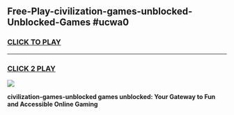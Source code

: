 
## Free-Play-civilization-games-unblocked-Unblocked-Games #ucwa0
<h3>
<a href="https://news.freeplayer.one?title=civilization-games-unblocked&ref=8M">CLICK TO PLAY</a></h3>
<hr>

<h3>
<a href="https://news.freeplayer.one?title=civilization-games-unblocked&ref=8M">CLICK 2 PLAY</a>
  
</h3>

<a href="https://news.freeplayer.one?title=civilization-games-unblocked&ref=8M"><img src="https://clearcache.store/games.png"></a>


**civilization-games-unblocked games unblocked: Your Gateway to Fun and Accessible Online Gaming**

